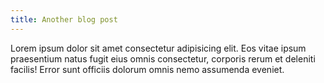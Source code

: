 ```yaml
---
title: Another blog post
---
```


Lorem ipsum dolor sit amet consectetur adipisicing elit. Eos vitae ipsum praesentium natus fugit eius omnis consectetur, corporis rerum et deleniti facilis! Error sunt officiis dolorum omnis nemo assumenda eveniet.
